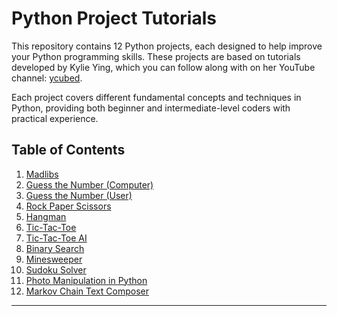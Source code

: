 # Python Project Tutorials

This repository contains 12 Python projects, each designed to help improve your Python programming skills. These projects are based on tutorials developed by Kylie Ying, which you can follow along with on her YouTube channel: [ycubed](https://www.youtube.com/c/ycubed).

Each project covers different fundamental concepts and techniques in Python, providing both beginner and intermediate-level coders with practical experience.

## Table of Contents

1. [Madlibs](#https://github.com/ChetanKale-AI/BeginnerPythonProjects/tree/main/Madlibs)
2. [Guess the Number (Computer)](#2-guess-the-number-computer)
3. [Guess the Number (User)](#3-guess-the-number-user)
4. [Rock Paper Scissors](#4-rock-paper-scissors)
5. [Hangman](#5-hangman)
6. [Tic-Tac-Toe](#6-tic-tac-toe)
7. [Tic-Tac-Toe AI](#7-tic-tac-toe-ai)
8. [Binary Search](#8-binary-search)
9. [Minesweeper](#9-minesweeper)
10. [Sudoku Solver](#10-sudoku-solver)
11. [Photo Manipulation in Python](#11-photo-manipulation-in-python)
12. [Markov Chain Text Composer](#12-markov-chain-text-composer)

---
